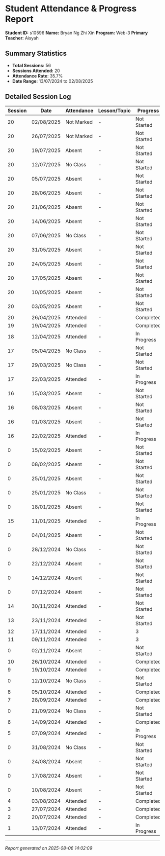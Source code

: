 # Student Attendance & Progress Report

**Student ID:** s10596
**Name:** Bryan Ng Zhi Xin
**Program:** Web-3
**Primary Teacher:** Aisyah

## Summary Statistics
- **Total Sessions:** 56
- **Sessions Attended:** 20
- **Attendance Rate:** 35.7%
- **Date Range:** 13/07/2024 to 02/08/2025

## Detailed Session Log

| Session | Date | Attendance | Lesson/Topic | Progress |
|---------|------|------------|--------------|----------|
| 20 | 02/08/2025 | Not Marked | - | Not Started |
| 20 | 26/07/2025 | Not Marked | - | Not Started |
| 20 | 19/07/2025 | Absent | - | Not Started |
| 20 | 12/07/2025 | No Class | - | Not Started |
| 20 | 05/07/2025 | Absent | - | Not Started |
| 20 | 28/06/2025 | Absent | - | Not Started |
| 20 | 21/06/2025 | Absent | - | Not Started |
| 20 | 14/06/2025 | Absent | - | Not Started |
| 20 | 07/06/2025 | No Class | - | Not Started |
| 20 | 31/05/2025 | Absent | - | Not Started |
| 20 | 24/05/2025 | Absent | - | Not Started |
| 20 | 17/05/2025 | Absent | - | Not Started |
| 20 | 10/05/2025 | Absent | - | Not Started |
| 20 | 03/05/2025 | Absent | - | Not Started |
| 20 | 26/04/2025 | Attended | - | Completed |
| 19 | 19/04/2025 | Attended | - | Completed |
| 18 | 12/04/2025 | Attended | - | In Progress |
| 17 | 05/04/2025 | No Class | - | Not Started |
| 17 | 29/03/2025 | No Class | - | Not Started |
| 17 | 22/03/2025 | Attended | - | In Progress |
| 16 | 15/03/2025 | Absent | - | Not Started |
| 16 | 08/03/2025 | Absent | - | Not Started |
| 16 | 01/03/2025 | Absent | - | Not Started |
| 16 | 22/02/2025 | Attended | - | In Progress |
| 0 | 15/02/2025 | Absent | - | Not Started |
| 0 | 08/02/2025 | Absent | - | Not Started |
| 0 | 25/01/2025 | Absent | - | Not Started |
| 0 | 25/01/2025 | No Class | - | Not Started |
| 0 | 18/01/2025 | Absent | - | Not Started |
| 15 | 11/01/2025 | Attended | - | In Progress |
| 0 | 04/01/2025 | Absent | - | Not Started |
| 0 | 28/12/2024 | No Class | - | Not Started |
| 0 | 22/12/2024 | Absent | - | Not Started |
| 0 | 14/12/2024 | Absent | - | Not Started |
| 0 | 07/12/2024 | Absent | - | Not Started |
| 14 | 30/11/2024 | Attended | - | Not Started |
| 13 | 23/11/2024 | Attended | - | Not Started |
| 12 | 17/11/2024 | Attended | - | 3 |
| 11 | 09/11/2024 | Attended | - | 3 |
| 0 | 02/11/2024 | Absent | - | Not Started |
| 10 | 26/10/2024 | Attended | - | Completed |
| 9 | 19/10/2024 | Attended | - | Completed |
| 0 | 12/10/2024 | No Class | - | Not Started |
| 8 | 05/10/2024 | Attended | - | Completed |
| 7 | 28/09/2024 | Attended | - | Completed |
| 0 | 21/09/2024 | No Class | - | Not Started |
| 6 | 14/09/2024 | Attended | - | Completed |
| 5 | 07/09/2024 | Attended | - | In Progress |
| 0 | 31/08/2024 | No Class | - | Not Started |
| 0 | 24/08/2024 | Absent | - | Not Started |
| 0 | 17/08/2024 | Absent | - | Not Started |
| 0 | 10/08/2024 | Absent | - | Not Started |
| 4 | 03/08/2024 | Attended | - | Completed |
| 3 | 27/07/2024 | Attended | - | Completed |
| 2 | 20/07/2024 | Attended | - | Completed |
| 1 | 13/07/2024 | Attended | - | In Progress |

---
*Report generated on 2025-08-06 14:02:09*